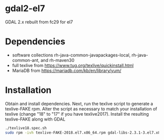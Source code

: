 # gdal2-el7
GDAL 2.x rebuilt from fc29 for el7

# Dependencies
- software collections rh-java-common-javapackages-local, rh-java-common-ant, and rh-maven30
- full texlive from https://www.tug.org/texlive/quickinstall.html
- MariaDB from https://mariadb.com/kb/en/library/yum/

# Installation
Obtain and install dependencies.  Next, run the texlive script to generate a texlive-FAKE rpm.  Alter the script as necessary to match your installation of texlive (change "18" to "17" if you have texlive2017).  Install the resulting texlive-FAKE along with GDAL

```bash
./texlive18.spec.sh
sudo rpm -ivh texlive-FAKE-2018.el7.x86_64.rpm gdal-libs-2.3.1-3.el7.x86_64.rpm gdal-2.3.1-3.el7.x86_64.rpm
```
